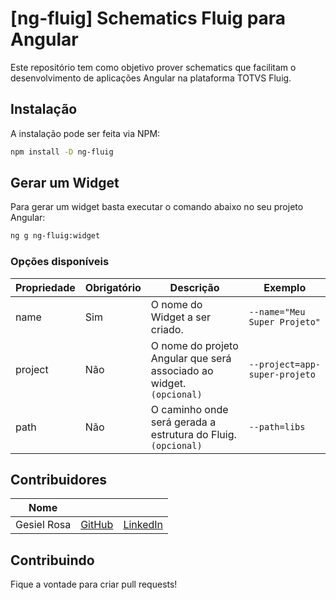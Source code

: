 # [ng-fluig] Schematics Fluig para Angular

Este repositório tem como objetivo prover schematics que facilitam o desenvolvimento de aplicações Angular na plataforma
TOTVS Fluig.

## Instalação

A instalação pode ser feita via NPM:

```bash
npm install -D ng-fluig
```

## Gerar um Widget

Para gerar um widget basta executar o comando abaixo no seu projeto Angular:

```bash
ng g ng-fluig:widget
```

### Opções disponíveis

| Propriedade | Obrigatório | Descrição                                                            | Exemplo                       |
|-------------|-------------|----------------------------------------------------------------------|-------------------------------|
| name        | Sim         | O nome do Widget a ser criado.                                       | `--name="Meu Super Projeto"`  |
| project     | Não         | O nome do projeto Angular que será associado ao widget. `(opcional)` | `--project=app-super-projeto` |
| path        | Não         | O caminho onde será gerada a estrutura do Fluig. `(opcional)`        | `--path=libs`                 |

## Contribuidores

| Nome        |                                         |                                                     |
|-------------|-----------------------------------------|-----------------------------------------------------|
| Gesiel Rosa | [GitHub](https://github.com/gesielrosa) | [LinkedIn](https://www.linkedin.com/in/gesielrosa/) |

## Contribuindo

Fique a vontade para criar pull requests!
